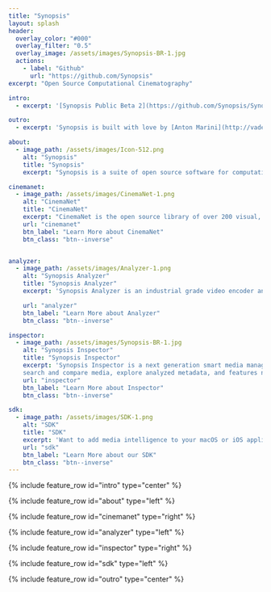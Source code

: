 ```yaml
---
title: "Synopsis"
layout: splash
header:
  overlay_color: "#000"
  overlay_filter: "0.5"
  overlay_image: /assets/images/Synopsis-BR-1.jpg
  actions:
    - label: "Github"
      url: "https://github.com/Synopsis"
excerpt: "Open Source Computational Cinematography"

intro:
  - excerpt: '[Synopsis Public Beta 2](https://github.com/Synopsis/Synopsis-Inspector/releases) is available. Want to know more? - [join our slack channel](https://join.slack.com/t/synopsis-discuss/shared_invite/enQtODIzNjg5MzA1MDYwLTg4OGM5ZGMzZTQ3OTBjYTQzZDMyNDY0ZWM3NzFkN2YxZTE5NWI5NWQyMmZjMGE1OGYyZmExMWFlZWVkMDE4ZWQ)'

outro:
  - excerpt: 'Synopsis is built with love by [Anton Marini](http://vade.info) and [Rahul Somani](https://rsomani95.github.io/), with support from [Vidvox](http://vidvox.net), and [Chloé Desaulles](http://chloedesaulles.com). <br /><br />If Synopsis is useful to you - please support out project by [contributing](contribute).'

about:
  - image_path: /assets/images/Icon-512.png
    alt: "Synopsis"
    title: "Synopsis"
    excerpt: "Synopsis is a suite of open source software for computational cinematography - tools that help the creation of visual media.<br /><br />Synopsis is built to help editors, artists, indie film makers, a/v developers and creators do what they do best - tell stories, make experiences and build amazing tools.<br /><br />Synopsis is made by creators for creators, not to replace them."

cinemanet:
  - image_path: /assets/images/CinemaNet-1.png
    alt: "CinemaNet"
    title: "CinemaNet"
    excerpt: "CinemaNet is the open source library of over 200 visual, cinematic, photographic and compositional concepts that powers Synopsis's machine learning engine.<br /><br />CinemaNet is crowd sourced - contribute and evolve the taxonomy."
    url: "cinemanet"
    btn_label: "Learn More about CinemaNet"
    btn_class: "btn--inverse"


analyzer:
  - image_path: /assets/images/Analyzer-1.png
    alt: "Synopsis Analyzer"
    title: "Synopsis Analyzer"
    excerpt: 'Synopsis Analyzer is an industrial grade video encoder and analysis tool for macOS. Analyzer ingests compatible media files and embeds metadata to them - without easy to lose sidecar files - making them searchable, comparable, sortable, and smart, all while being Quicktime compliant.<br /><br/> Did we mention Spotlight integration?'

    url: "analyzer"
    btn_label: "Learn More about Analyzer"
    btn_class: "btn--inverse"

inspector:
  - image_path: /assets/images/Synopsis-BR-1.jpg
    alt: "Synopsis Inspector"
    title: "Synopsis Inspector"
    excerpt: 'Synopsis Inspector is a next generation smart media manager. Synopsis Inspector auto-discovers analyzed files on your system or locally attached drives, and lets you filter, sort,
    search and compare media, explore analyzed metadata, and features new UI paradigms like interactive visual similarity and content clustering.<br /><br />Find and explore content visually and intuitively.'
    url: "inspector"
    btn_label: "Learn More about Inspector"
    btn_class: "btn--inverse"

sdk:
  - image_path: /assets/images/SDK-1.png
    alt: "SDK"
    title: "SDK"
    excerpt: 'Want to add media intelligence to your macOS or iOS applications? The Synopsis SDK can help.<br /><br /> Synopsis Analyzer and Inspector are both built using the Synopsis SDK, a macOS and iOS Objective-C framework that features metadata analysis, archiving, encoding and decoding to compatible Quicktime files, as well as metadata comparison, sorting and similarity functionality.'
    url: "sdk"
    btn_label: "Learn More about our SDK"
    btn_class: "btn--inverse"
---
```


{% include feature_row id="intro" type="center" %}

{% include feature_row id="about" type="left" %}

{% include feature_row id="cinemanet" type="right" %}

{% include feature_row id="analyzer" type="left" %}

{% include feature_row id="inspector" type="right" %}

{% include feature_row id="sdk" type="left" %}

{% include feature_row id="outro" type="center" %}
